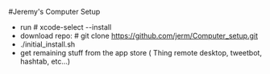 #Jeremy's Computer Setup

* run  # xcode-select --install
* download repo: # git clone https://github.com/jerm/Computer_setup.git
* ./initial_install.sh
* get remaining stuff from the app store ( Thing remote desktop, tweetbot,  hashtab, etc...)


